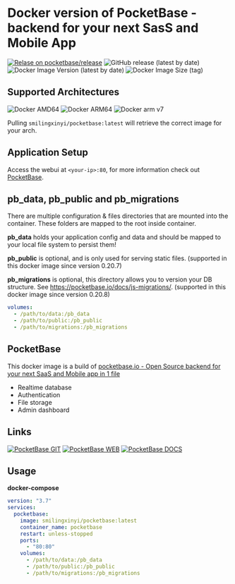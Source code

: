 # Docker version of PocketBase - backend for your next SasS and Mobile App

[![Relase on pocketbase/release](https://github.com/SmilingXinyi/pocketbase-docker/actions/workflows/deploy.yml/badge.svg?branch=main)](https://github.com/SmilingXinyi/pocketbase-docker/actions/workflows/deploy.yml)
![GitHub release (latest by date)](https://img.shields.io/github/v/release/pocketbase/pocketbase?logo=github&logoColor=%23ffffff&style=flat)
![Docker Image Version (latest by date)](https://img.shields.io/docker/v/smilingxinyi/pocketbase?logo=docker&logoColor=%23ffffff&style=flat)
![Docker Image Size (tag)](https://img.shields.io/docker/image-size/smilingxinyi/pocketbase/latest?logo=docker&logoColor=%23ffffff&style=flat)

## Supported Architectures

![Docker AMD64](https://img.shields.io/badge/amd64-grey?logo=&logoColor=%23ffffff&style=flat)
![Docker ARM64](https://img.shields.io/badge/arm64-grey?logo=&logoColor=%23ffffff&style=flat)
![Docker arm v7](https://img.shields.io/badge/arm%20v7-grey?logo=&logoColor=%23ffffff&style=flat)

Pulling `smilingxinyi/pocketbase:latest` will retrieve the correct image for your arch.

## Application Setup

Access the webui at `<your-ip>:80`, for more information check out [PocketBase](https://pocketbase.io/docs/).

## pb_data, pb_public and pb_migrations

There are multiple configuration & files directories that are mounted into the container. These folders are mapped to the root inside container.

**pb_data** holds your application config and data and should be mapped to your local file system to persist them!

**pb_public** is optional, and is only used for serving static files. (supported in this docker image since version 0.20.7)

**pb_migrations** is optional, this directory allows you to version your DB structure. See https://pocketbase.io/docs/js-migrations/. (supported in this docker image since version 0.20.8)

```yml
volumes:
  - /path/to/data:/pb_data
  - /path/to/public:/pb_public
  - /path/to/migrations:/pb_migrations
```

## PocketBase

This docker image is a build of [pocketbase.io - Open Source backend for your next SaaS and Mobile app in 1 file](https://pocketbase.io)

- Realtime database
- Authentication
- File storage
- Admin dashboard

## Links

[![PocketBase GIT](https://img.shields.io/badge/github-grey?logo=github&logoColor=%23ffffff&style=for-the-badge)](https://github.com/pocketbase/pocketbase)
[![PocketBase WEB](https://img.shields.io/badge/web-grey?logo=&logoColor=%23ffffff&style=for-the-badge)](https://pocketbase.io)
[![PocketBase DOCS](https://img.shields.io/badge/documentation-blue?logo=markdown&logoColor=%23ffffff&style=for-the-badge)](https://pocketbase.io/docs/)

## Usage

**docker-compose**

```yml
version: "3.7"
services:
  pocketbase:
    image: smilingxinyi/pocketbase:latest
    container_name: pocketbase
    restart: unless-stopped
    ports:
      - "80:80"
    volumes:
      - /path/to/data:/pb_data
      - /path/to/public:/pb_public
      - /path/to/migrations:/pb_migrations
```
